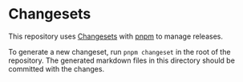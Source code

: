 # Changesets

This repository uses [Changesets](https://github.com/changesets/changesets) with [pnpm](https://pnpm.io/using-changesets) to manage releases.

To generate a new changeset, run `pnpm changeset` in the root of the repository.
The generated markdown files in this directory should be committed with the changes.